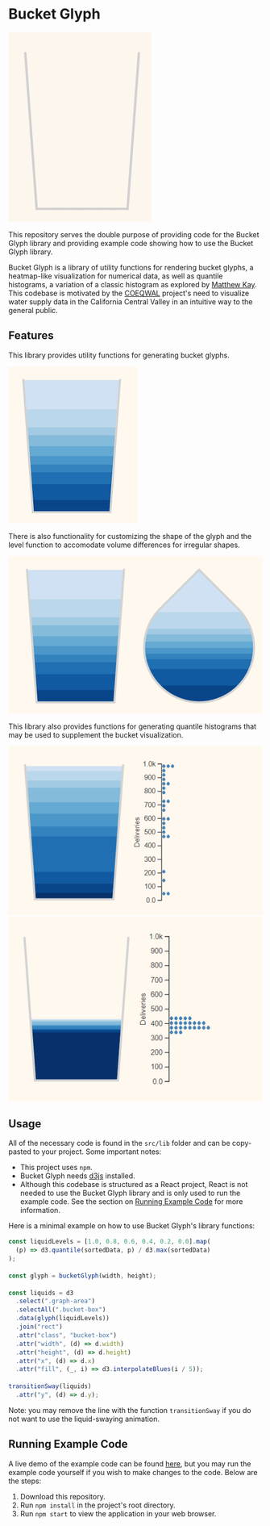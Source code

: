 # Bucket Glyph

![Animated bucket glyph](img/bucket-anim.gif)

This repository serves the double purpose of providing code for the Bucket Glyph library and providing example code showing how to use the Bucket Glyph library.

Bucket Glyph is a library of utility functions for rendering bucket glyphs, a heatmap-like visualization for numerical data, as well as quantile histograms, a variation of a classic histogram as explored by [Matthew Kay](https://dl.acm.org/doi/10.1145/2858036.2858558). This codebase is motivated by the [COEQWAL](https://live-coeqwal-ca.pantheon.berkeley.edu/) project's need to visualize water supply data in the California Central Valley in an intuitive way to the general public.

## Features

This library provides utility functions for generating bucket glyphs.

![Bucket glyph](img/bucket.png)

There is also functionality for customizing the shape of the glyph and the level function to accomodate volume differences for irregular shapes.

![Different shapes of bucket glyphs](img/different-buckets.png)

This library also provides functions for generating quantile histograms that may be used to supplement the bucket visualization.

![Example histogram with random data distributed throughout](img/histogram-1.png)
![Example histogram with random data clustered in one spot](img/histogram-2.png)

## Usage

All of the necessary code is found in the `src/lib` folder and can be copy-pasted to your project. Some important notes:

- This project uses `npm`.
- Bucket Glyph needs [d3js](https://d3js.org/) installed.
- Although this codebase is structured as a React project, React is not needed to use the Bucket Glyph library and is only used to run the example code. See the section on [Running Example Code](#running-example-code) for more information.

Here is a minimal example on how to use Bucket Glyph's library functions:

```js
const liquidLevels = [1.0, 0.8, 0.6, 0.4, 0.2, 0.0].map(
  (p) => d3.quantile(sortedData, p) / d3.max(sortedData)
);

const glyph = bucketGlyph(width, height);

const liquids = d3
  .select(".graph-area")
  .selectAll(".bucket-box")
  .data(glyph(liquidLevels))
  .join("rect")
  .attr("class", "bucket-box")
  .attr("width", (d) => d.width)
  .attr("height", (d) => d.height)
  .attr("x", (d) => d.x)
  .attr("fill", (_, i) => d3.interpolateBlues(i / 5));

transitionSway(liquids)
  .attr("y", (d) => d.y);
```

Note: you may remove the line with the function `transitionSway` if you do not want to use the liquid-swaying animation.

## Running Example Code

A live demo of the example code can be found [here](https://sarahayu.github.io/bucket-glyph/), but you may run the example code yourself if you wish to make changes to the code. Below are the steps:

1. Download this repository.
2. Run `npm install` in the project's root directory.
3. Run `npm start` to view the application in your web browser.
